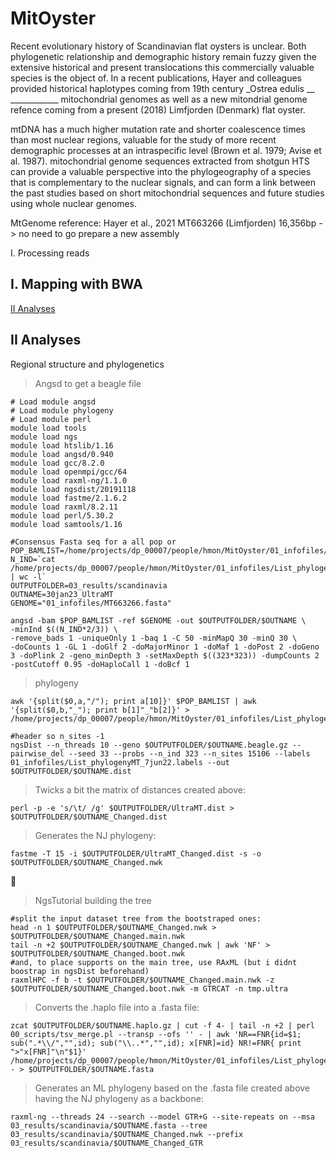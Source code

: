 # MitOyster

Recent evolutionary history of Scandinavian flat oysters is unclear. Both phylogenetic relationship and demographic history remain fuzzy given the extensive historical and present translocations this commercially valuable species is the object of.
In a recent publications, Hayer and colleagues provided historical haplotypes coming from 19th century _Ostrea edulis __ ____________
mitochondrial genomes as well as a new mitondrial genome refence coming from a present (2018) Limfjorden (Denmark) flat oyster.

mtDNA has a much higher mutation rate and shorter coalescence times than most nuclear regions, valuable for the study of more recent demographic processes at an intraspecific level (Brown et al. 1979; Avise et al. 1987). mitochondrial genome sequences extracted from shotgun HTS can provide a valuable perspective into the phylogeography of a species that is complementary to the nuclear signals, and can form a link between the past studies based on short mitochondrial sequences and future studies using whole nuclear genomes.

MtGenome reference: Hayer et al., 2021 MT663266 (Limfjorden) 16,356bp
-> no need to go prepare a new assembly 

I. Processing reads

## I. Mapping with BWA

[II Analyses](II-Analyses)

## II Analyses
Regional structure and phylogenetics
>Angsd to get a beagle file 
```
# Load module angsd
# Load module phylogeny
# Load module perl
module load tools
module load ngs
module load htslib/1.16
module load angsd/0.940
module load gcc/8.2.0
module load openmpi/gcc/64
module load raxml-ng/1.1.0
module load ngsdist/20191118
module load fastme/2.1.6.2
module load raxml/8.2.11
module load perl/5.30.2
module load samtools/1.16
```


```
#Consensus Fasta seq for a all pop or 
POP_BAMLIST=/home/projects/dp_00007/people/hmon/MitOyster/01_infofiles/List_phylogenyMT_7jun22.txt
N_IND=`cat /home/projects/dp_00007/people/hmon/MitOyster/01_infofiles/List_phylogenyMT_7jun22.txt | wc -l`
OUTPUTFOLDER=03_results/scandinavia
OUTNAME=30jan23_UltraMT
GENOME="01_infofiles/MT663266.fasta"

angsd -bam $POP_BAMLIST -ref $GENOME -out $OUTPUTFOLDER/$OUTNAME \
-minInd $((N_IND*2/3)) \
-remove_bads 1 -uniqueOnly 1 -baq 1 -C 50 -minMapQ 30 -minQ 30 \
-doCounts 1 -GL 1 -doGlf 2 -doMajorMinor 1 -doMaf 1 -doPost 2 -doGeno 3 -doPlink 2 -geno_minDepth 3 -setMaxDepth $((323*323)) -dumpCounts 2 -postCutoff 0.95 -doHaploCall 1 -doBcf 1 
```

>phylogeny
```
awk '{split($0,a,"/"); print a[10]}' $POP_BAMLIST | awk '{split($0,b,"_"); print b[1]"_"b[2]}' > /home/projects/dp_00007/people/hmon/MitOyster/01_infofiles/List_phylogenyMT_7jun22.labels

#header so n_sites -1
ngsDist --n_threads 10 --geno $OUTPUTFOLDER/$OUTNAME.beagle.gz --pairwise_del --seed 33 --probs --n_ind 323 --n_sites 15106 --labels 01_infofiles/List_phylogenyMT_7jun22.labels --out $OUTPUTFOLDER/$OUTNAME.dist
```


>Twicks a bit the matrix of distances created above:
```
perl -p -e 's/\t/ /g' $OUTPUTFOLDER/UltraMT.dist > $OUTPUTFOLDER/$OUTNAME_Changed.dist
```

>Generates the NJ phylogeny:
```
fastme -T 15 -i $OUTPUTFOLDER/UltraMT_Changed.dist -s -o $OUTPUTFOLDER/$OUTNAME_Changed.nwk
```
🤝

>NgsTutorial building the tree
```
#split the input dataset tree from the bootstraped ones:
head -n 1 $OUTPUTFOLDER/$OUTNAME_Changed.nwk > $OUTPUTFOLDER/$OUTNAME_Changed.main.nwk
tail -n +2 $OUTPUTFOLDER/$OUTNAME_Changed.nwk | awk 'NF' > $OUTPUTFOLDER/$OUTNAME_Changed.boot.nwk
#and, to place supports on the main tree, use RAxML (but i didnt boostrap in ngsDist beforehand)
raxmlHPC -f b -t $OUTPUTFOLDER/$OUTNAME_Changed.main.nwk -z $OUTPUTFOLDER/$OUTNAME_Changed.boot.nwk -m GTRCAT -n tmp.ultra
```

>Converts the .haplo file into a .fasta file:
```
zcat $OUTPUTFOLDER/$OUTNAME.haplo.gz | cut -f 4- | tail -n +2 | perl 00_scripts/tsv_merge.pl --transp --ofs '' - | awk 'NR==FNR{id=$1; sub(".*\\/","",id); sub("\\..*","",id); x[FNR]=id} NR!=FNR{ print ">"x[FNR]"\n"$1}' /home/projects/dp_00007/people/hmon/MitOyster/01_infofiles/List_phylogenyMT_7jun22.labels - > $OUTPUTFOLDER/$OUTNAME.fasta
```
>Generates an ML phylogeny based on the .fasta file created above having the NJ phylogeny as a backbone:
```
raxml-ng --threads 24 --search --model GTR+G --site-repeats on --msa 03_results/scandinavia/$OUTNAME.fasta --tree 03_results/scandinavia/$OUTNAME_Changed.nwk --prefix 03_results/scandinavia/$OUTNAME_Changed_GTR



